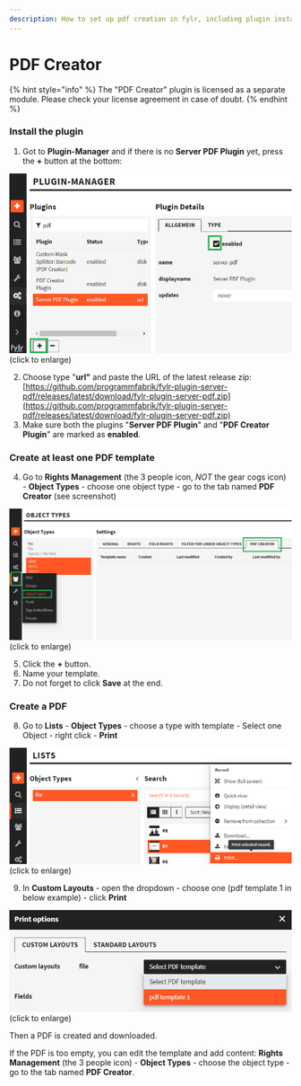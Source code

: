 ```yaml
---
description: How to set up pdf creation in fylr, including plugin installation.
---
```


# PDF Creator

{% hint style="info" %}
The "PDF Creator" plugin is licensed as a separate module. Please check your license agreement in case of doubt.
{% endhint %}

### Install the plugin

1. Got to **Plugin-Manager** and if there is no **Server PDF Plugin** yet, press the **+** button at the bottom:

![](<../.gitbook/assets/image (1) (1) (1) (1).png>) (click to enlarge)

2. Choose type "**url"** and paste the URL of the latest release zip: \
   [https://github.com/programmfabrik/fylr-plugin-server-pdf/releases/latest/download/fylr-plugin-server-pdf.zip](https://github.com/programmfabrik/fylr-plugin-server-pdf/releases/latest/download/fylr-plugin-server-pdf.zip)
3. Make sure both the plugins "**Server PDF Plugin**" and "**PDF Creator Plugin**" are marked as **enabled**.

### Create at least one PDF template

4. Go to **Rights Management** (the 3 people icon, _NOT_ the gear cogs icon) - **Object Types** - choose one object type - go to the tab named **PDF Creator** (see screenshot)

&#x20;![](<../.gitbook/assets/image (1) (1) (1) (1) (1).png>) (click to enlarge)

5. Click the **+** button.
6. Name your template.
7. Do not forget to click **Save** at the end.

### Create a PDF

8. Go to **Lists** - **Object Types** - choose a type with template - Select one Object - right click - **Print**

![](<../.gitbook/assets/image (3) (1).png>) (click to enlarge)

9. In **Custom Layouts** - open the dropdown - choose one (pdf template 1 in below example) - click **Print**

![](<../.gitbook/assets/image (4).png>) (click to enlarge)



Then a PDF is created and downloaded.

If the PDF is too empty, you can edit the template and add content: **Rights Management** (the 3 people icon) - **Object Types** - choose the object type - go to the tab named **PDF Creator**.

